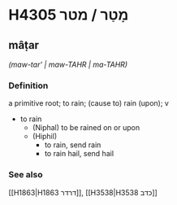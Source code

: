 # H4305 מָטַר / מטר

## mâṭar

_(maw-tar' | maw-TAHR | ma-TAHR)_

### Definition

a primitive root; to rain; (cause to) rain (upon); v

- to rain
  - (Niphal) to be rained on or upon
  - (Hiphil)
    - to rain, send rain
    - to rain hail, send hail

### See also

[[H1863|H1863 דרדר]], [[H3538|H3538 כדב]]
